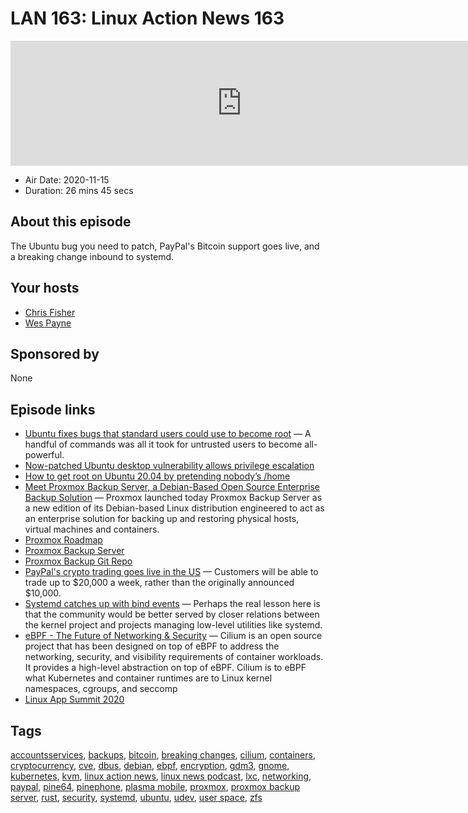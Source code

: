 # LAN 163: Linux Action News 163

<iframe src="https://player.fireside.fm/v2/DAcK9LdX+Ycwx7JeC?theme=dark" width="740" height="200" frameborder="0" scrolling="no"></iframe>

* Air Date: 2020-11-15
* Duration: 26 mins 45 secs

## About this episode

The Ubuntu bug you need to patch, PayPal's Bitcoin support goes live, and a breaking change inbound to systemd.

## Your hosts
* [Chris Fisher](https://linuxactionnews.com/hosts/chris)
* [Wes Payne](https://linuxactionnews.com/hosts/wes)

## Sponsored by

None



## Episode links

  * [Ubuntu fixes bugs that standard users could use to become root](https://arstechnica.com/information-technology/2020/11/ubuntu-fixes-bugs-that-standard-users-could-use-to-become-root/ "Ubuntu fixes bugs that standard users could use to become root") — A handful of commands was all it took for untrusted users to become all-powerful.
  * [Now-patched Ubuntu desktop vulnerability allows privilege escalation](https://www.theregister.com/2020/11/11/ubuntu_desktop_vulnerability_allows_privilege/ "Now-patched Ubuntu desktop vulnerability allows privilege escalation")
  * [How to get root on Ubuntu 20.04 by pretending nobody’s /home](https://securitylab.github.com/research/Ubuntu-gdm3-accountsservice-LPE "How to get root on Ubuntu 20.04 by pretending nobody’s /home")
  * [Meet Proxmox Backup Server, a Debian-Based Open Source Enterprise Backup Solution](https://9to5linux.com/meet-proxmox-backup-server-a-debian-based-open-source-enterprise-backup-solution "Meet Proxmox Backup Server, a Debian-Based Open Source Enterprise Backup Solution") — Proxmox launched today Proxmox Backup Server as a new edition of its Debian-based Linux distribution engineered to act as an enterprise solution for backing up and restoring physical hosts, virtual machines and containers.
  * [Proxmox Roadmap](https://pbs.proxmox.com/wiki/index.php/Roadmap "Proxmox Roadmap")
  * [Proxmox Backup Server](https://www.proxmox.com/en/proxmox-backup-server "Proxmox Backup Server")
  * [Proxmox Backup Git Repo](https://git.proxmox.com/?p=proxmox-backup.git;a=summary "Proxmox Backup Git Repo")
  * [PayPal's crypto trading goes live in the US](https://cointelegraph.com/news/paypal-s-crypto-goes-live-in-the-us "PayPal's crypto trading goes live in the US") — Customers will be able to trade up to $20,000 a week, rather than the originally announced $10,000.
  * [Systemd catches up with bind events](https://lwn.net/Articles/837033/ "Systemd catches up with bind events") — Perhaps the real lesson here is that the community would be better served by closer relations between the kernel project and projects managing low-level utilities like systemd. 
  * [eBPF - The Future of Networking & Security](https://cilium.io/blog/2020/11/10/ebpf-future-of-networking/ "eBPF - The Future of Networking & Security") — Cilium is an open source project that has been designed on top of eBPF to address the networking, security, and visibility requirements of container workloads. It provides a high-level abstraction on top of eBPF. Cilium is to eBPF what Kubernetes and container runtimes are to Linux kernel namespaces, cgroups, and seccomp
  * [Linux App Summit 2020](https://linuxappsummit.org/ "Linux App Summit 2020")



## Tags

[accountsservices](https://linuxactionnews.com/tags/accountsservices), [backups](https://linuxactionnews.com/tags/backups), [bitcoin](https://linuxactionnews.com/tags/bitcoin), [breaking changes](https://linuxactionnews.com/tags/breaking%20changes), [cilium](https://linuxactionnews.com/tags/cilium), [containers](https://linuxactionnews.com/tags/containers), [cryptocurrency](https://linuxactionnews.com/tags/cryptocurrency), [cve](https://linuxactionnews.com/tags/cve), [dbus](https://linuxactionnews.com/tags/dbus), [debian](https://linuxactionnews.com/tags/debian), [ebpf](https://linuxactionnews.com/tags/ebpf), [encryption](https://linuxactionnews.com/tags/encryption), [gdm3](https://linuxactionnews.com/tags/gdm3), [gnome](https://linuxactionnews.com/tags/gnome), [kubernetes](https://linuxactionnews.com/tags/kubernetes), [kvm](https://linuxactionnews.com/tags/kvm), [linux action news](https://linuxactionnews.com/tags/linux%20action%20news), [linux news podcast](https://linuxactionnews.com/tags/linux%20news%20podcast), [lxc](https://linuxactionnews.com/tags/lxc), [networking](https://linuxactionnews.com/tags/networking), [paypal](https://linuxactionnews.com/tags/paypal), [pine64](https://linuxactionnews.com/tags/pine64), [pinephone](https://linuxactionnews.com/tags/pinephone), [plasma mobile](https://linuxactionnews.com/tags/plasma%20mobile), [proxmox](https://linuxactionnews.com/tags/proxmox), [proxmox backup server](https://linuxactionnews.com/tags/proxmox%20backup%20server), [rust](https://linuxactionnews.com/tags/rust), [security](https://linuxactionnews.com/tags/security), [systemd](https://linuxactionnews.com/tags/systemd), [ubuntu](https://linuxactionnews.com/tags/ubuntu), [udev](https://linuxactionnews.com/tags/udev), [user space](https://linuxactionnews.com/tags/user%20space), [zfs](https://linuxactionnews.com/tags/zfs)